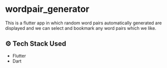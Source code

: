 # wordpair_generator

This is a flutter app in which random word pairs automatically generated are displayed and we can select and bookmark any word pairs which we like.

## ⚙ Tech Stack Used

- Flutter
- Dart

